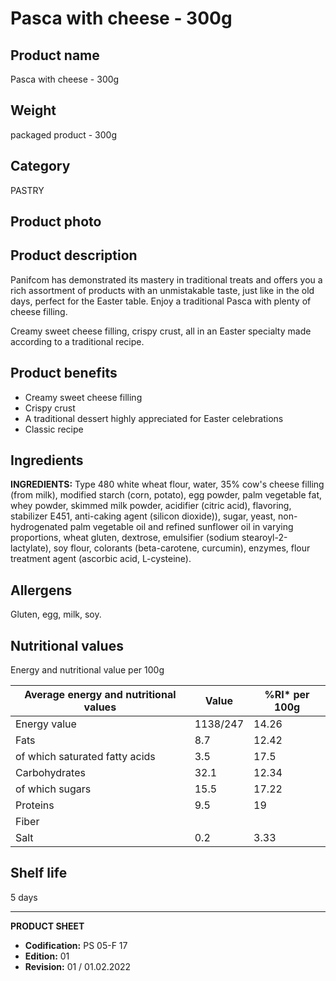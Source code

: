 # Pasca with cheese - 300g

## Product name
Pasca with cheese - 300g

## Weight
packaged product - 300g

## Category
PASTRY

## Product photo

## Product description
Panifcom has demonstrated its mastery in traditional treats and offers you a rich assortment of products with an unmistakable taste, just like in the old days, perfect for the Easter table. Enjoy a traditional Pasca with plenty of cheese filling.

Creamy sweet cheese filling, crispy crust, all in an Easter specialty made according to a traditional recipe.


## Product benefits
- Creamy sweet cheese filling
- Crispy crust
- A traditional dessert highly appreciated for Easter celebrations
- Classic recipe

## Ingredients
**INGREDIENTS:** Type 480 white wheat flour, water, 35% cow's cheese filling (from milk), modified starch (corn, potato), egg powder, palm vegetable fat, whey powder, skimmed milk powder, acidifier (citric acid), flavoring, stabilizer E451, anti-caking agent (silicon dioxide)), sugar, yeast, non-hydrogenated palm vegetable oil and refined sunflower oil in varying proportions, wheat gluten, dextrose, emulsifier (sodium stearoyl-2-lactylate), soy flour, colorants (beta-carotene, curcumin), enzymes, flour treatment agent (ascorbic acid, L-cysteine).

## Allergens
Gluten, egg, milk, soy.


## Nutritional values
Energy and nutritional value per 100g

| Average energy and nutritional values | Value | %RI* per 100g |
|-----------------------------------------|--------|-------------------|
| Energy value                            | 1138/247 | 14.26             |
| Fats                                    | 8.7    | 12.42            |
| of which saturated fatty acids          | 3.5    | 17.5             |
| Carbohydrates                           | 32.1   | 12.34            |
| of which sugars                         | 15.5   | 17.22            |
| Proteins                                | 9.5    | 19               |
| Fiber                                   |        |                   |
| Salt                                    | 0.2    | 3.33             |

## Shelf life
5 days

---
**PRODUCT SHEET**
- **Codification:** PS 05-F 17
- **Edition:** 01
- **Revision:** 01 / 01.02.2022
